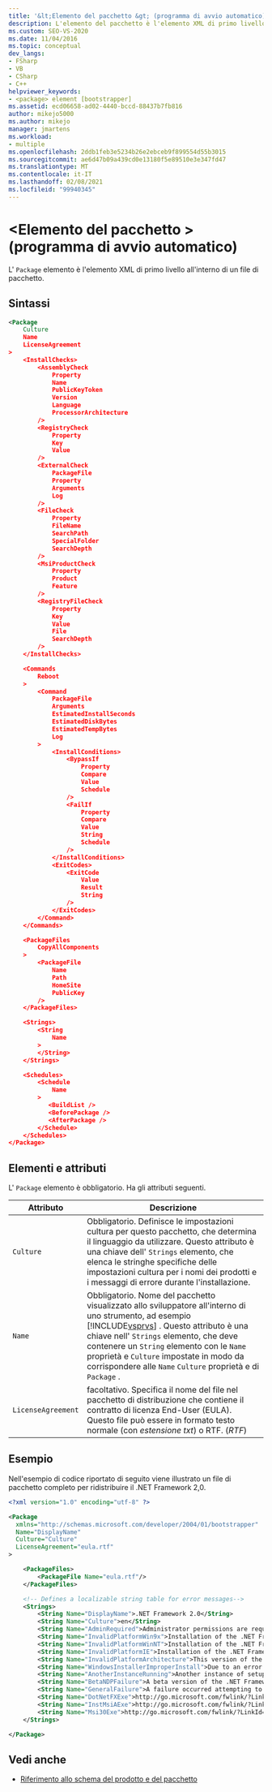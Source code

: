 ```yaml
---
title: '&lt;Elemento del pacchetto &gt; (programma di avvio automatico) | Microsoft Docs'
description: L'elemento del pacchetto è l'elemento XML di primo livello all'interno di un file di pacchetto. L'elemento del pacchetto è obbligatorio.
ms.custom: SEO-VS-2020
ms.date: 11/04/2016
ms.topic: conceptual
dev_langs:
- FSharp
- VB
- CSharp
- C++
helpviewer_keywords:
- <package> element [bootstrapper]
ms.assetid: ecd06658-ad02-4440-bccd-88437b7fb816
author: mikejo5000
ms.author: mikejo
manager: jmartens
ms.workload:
- multiple
ms.openlocfilehash: 2ddb1feb3e5234b26e2ebceb9f899554d55b3015
ms.sourcegitcommit: ae6d47b09a439cd0e13180f5e89510e3e347fd47
ms.translationtype: MT
ms.contentlocale: it-IT
ms.lasthandoff: 02/08/2021
ms.locfileid: "99940345"
---
```

# <a name="ltpackagegt-element-bootstrapper"></a>&lt;Elemento del pacchetto &gt; (programma di avvio automatico)
L' `Package` elemento è l'elemento XML di primo livello all'interno di un file di pacchetto.

## <a name="syntax"></a>Sintassi

```xml
<Package
    Culture
    Name
    LicenseAgreement
>
    <InstallChecks>
        <AssemblyCheck
            Property
            Name
            PublicKeyToken
            Version
            Language
            ProcessorArchitecture
        />
        <RegistryCheck
            Property
            Key
            Value
        />
        <ExternalCheck
            PackageFile
            Property
            Arguments
            Log
        />
        <FileCheck
            Property
            FileName
            SearchPath
            SpecialFolder
            SearchDepth
        />
        <MsiProductCheck
            Property
            Product
            Feature
        />
        <RegistryFileCheck
            Property
            Key
            Value
            File
            SearchDepth
        />
    </InstallChecks>

    <Commands
        Reboot
    >
        <Command
            PackageFile
            Arguments
            EstimatedInstallSeconds
            EstimatedDiskBytes
            EstimatedTempBytes
            Log
        >
            <InstallConditions>
                <BypassIf
                    Property
                    Compare
                    Value
                    Schedule
                />
                <FailIf
                    Property
                    Compare
                    Value
                    String
                    Schedule
                />
            </InstallConditions>
            <ExitCodes>
                <ExitCode
                    Value
                    Result
                    String
                />
            </ExitCodes>
        </Command>
    </Commands>

    <PackageFiles
        CopyAllComponents
    >
        <PackageFile
            Name
            Path
            HomeSite
            PublicKey
        />
    </PackageFiles>

    <Strings>
        <String
            Name
        >
        </String>
    </Strings>

    <Schedules>
        <Schedule
            Name
        >
           <BuildList />
           <BeforePackage />
           <AfterPackage />
        </Schedule>
    </Schedules>
</Package>
```

## <a name="elements-and-attributes"></a>Elementi e attributi
 L' `Package` elemento è obbligatorio. Ha gli attributi seguenti.

| Attributo | Descrizione |
|--------------------| - |
| `Culture` | Obbligatorio. Definisce le impostazioni cultura per questo pacchetto, che determina il linguaggio da utilizzare. Questo attributo è una chiave dell' `Strings` elemento, che elenca le stringhe specifiche delle impostazioni cultura per i nomi dei prodotti e i messaggi di errore durante l'installazione. |
| `Name` | Obbligatorio. Nome del pacchetto visualizzato allo sviluppatore all'interno di uno strumento, ad esempio [!INCLUDE[vsprvs](../code-quality/includes/vsprvs_md.md)] . Questo attributo è una chiave nell' `Strings` elemento, che deve contenere un `String` elemento con le `Name` proprietà e `Culture` impostate in modo da corrispondere alle `Name` `Culture` proprietà e di `Package` . |
| `LicenseAgreement` | facoltativo. Specifica il nome del file nel pacchetto di distribuzione che contiene il contratto di licenza End-User (EULA).  Questo file può essere in formato testo normale (con *estensione txt*) o RTF. (*RTF*) |

## <a name="example"></a>Esempio
 Nell'esempio di codice riportato di seguito viene illustrato un file di pacchetto completo per ridistribuire il .NET Framework 2,0.

```xml
<?xml version="1.0" encoding="utf-8" ?>

<Package
  xmlns="http://schemas.microsoft.com/developer/2004/01/bootstrapper"
  Name="DisplayName"
  Culture="Culture"
  LicenseAgreement="eula.rtf"
>

    <PackageFiles>
        <PackageFile Name="eula.rtf"/>
    </PackageFiles>

    <!-- Defines a localizable string table for error messages-->
    <Strings>
        <String Name="DisplayName">.NET Framework 2.0</String>
        <String Name="Culture">en</String>
        <String Name="AdminRequired">Administrator permissions are required to install the .NET Framework 2.0. Contact your administrator.</String>
        <String Name="InvalidPlatformWin9x">Installation of the .NET Framework 2.0 is not supported on Windows 95. Contact your application vendor.</String>
        <String Name="InvalidPlatformWinNT">Installation of the .NET Framework 2.0 is not supported on Windows NT 4.0. Contact your application vendor.</String>
        <String Name="InvalidPlatformIE">Installation of the .NET Framework 2.0 requires Internet Explorer 5.01 or greater. Contact your application vendor.</String>
        <String Name="InvalidPlatformArchitecture">This version of the .NET Framework 2.0 is not supported on a 64-bit operating system. Contact your application vendor.</String>
        <String Name="WindowsInstallerImproperInstall">Due to an error with Windows Installer, the installation of the .NET Framework 2.0 cannot proceed.</String>
        <String Name="AnotherInstanceRunning">Another instance of setup is already running. The running instance must complete before this setup can proceed.</String>
        <String Name="BetaNDPFailure">A beta version of the .NET Framework was detected on the computer. Uninstall any previous beta versions of .NET Framework before continuing.</String>
        <String Name="GeneralFailure">A failure occurred attempting to install the .NET Framework 2.0.</String>
        <String Name="DotNetFXExe">http://go.microsoft.com/fwlink/?LinkId=37283</String>
        <String Name="InstMsiAExe">http://go.microsoft.com/fwlink/?LinkId=37285</String>
        <String Name="Msi30Exe">http://go.microsoft.com/fwlink/?LinkId=37287</String>
    </Strings>

</Package>
```

## <a name="see-also"></a>Vedi anche
- [Riferimento allo schema del prodotto e del pacchetto](../deployment/product-and-package-schema-reference.md)